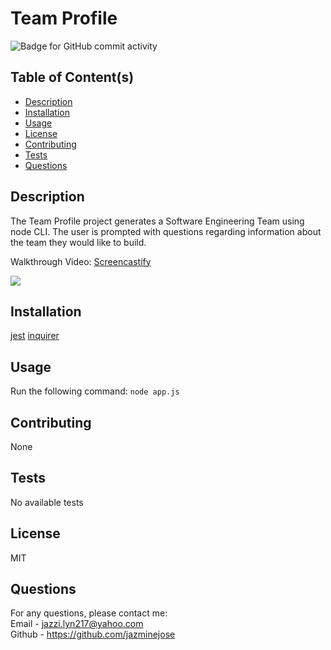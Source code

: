 # Team Profile 
  ![Badge for GitHub commit activity](https://img.shields.io/github/commit-activity/w/jazminejose/teamProfile?style=for-the-badge)

## Table of Content(s)

- [Description](#description)
- [Installation](#installation)
- [Usage](#usage)
- [License](#license)
- [Contributing](#contributing)
- [Tests](#tests)
- [Questions](#questions)

## Description
The Team Profile project generates a Software Engineering Team using node CLI. The user is prompted with questions regarding information about the team they would like to build.

Walkthrough Video: [Screencastify](https://user-images.githubusercontent.com/92974218/146160996-0239a159-2d5e-449f-892d-339d88852add.mp4
)

<img src="https://user-images.githubusercontent.com/92974218/145670167-29952e89-075b-465d-a3bd-d5aa299fbc8b.png">

## Installation
 [jest](https://jestjs.io/)
 [inquirer](https://www.npmjs.com/package/inquirer)

## Usage
Run the following command: 
`node app.js`

## Contributing
None

## Tests
No available tests

## License
MIT

## Questions
For any questions, please contact me:<br>
Email - jazzi.lyn217@yahoo.com<br>
Github - https://github.com/jazminejose<br>
